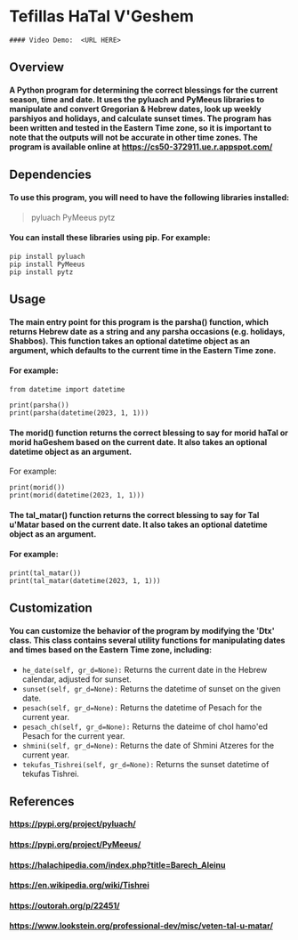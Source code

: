 # Tefillas HaTal V'Geshem
    #### Video Demo:  <URL HERE>

## Overview
    
#### A Python program for determining the correct blessings for the current season, time and date. It uses the pyluach and PyMeeus libraries to manipulate and convert Gregorian & Hebrew dates, look up weekly parshiyos and holidays, and calculate sunset times. The program has been written and tested in the Eastern Time zone, so it is important to note that the outputs will not be accurate in other time zones. The program is available online at https://cs50-372911.ue.r.appspot.com/

## Dependencies
#### To use this program, you will need to have the following libraries installed:

>pyluach
>PyMeeus
>pytz

#### You can install these libraries using pip. For example:
```
pip install pyluach
pip install PyMeeus
pip install pytz
```

## Usage
#### The main entry point for this program is the parsha() function, which returns Hebrew date as a string and any parsha occasions (e.g. holidays, Shabbos). This function takes an optional datetime object as an argument, which defaults to the current time in the Eastern Time zone.

#### For example:
```
from datetime import datetime

print(parsha())
print(parsha(datetime(2023, 1, 1)))
```

#### The morid() function returns the correct blessing to say for morid haTal or morid haGeshem based on the current date. It also takes an optional datetime object as an argument.

For example:
```
print(morid())
print(morid(datetime(2023, 1, 1)))
```

#### The tal_matar() function returns the correct blessing to say for Tal u'Matar based on the current date. It also takes an optional datetime object as an argument.
#### For example:

```
print(tal_matar())
print(tal_matar(datetime(2023, 1, 1)))
```

## Customization
#### You can customize the behavior of the program by modifying the 'Dtx' class. This class contains several utility functions for manipulating dates and times based on the Eastern Time zone, including:

- `he_date(self, gr_d=None):` Returns the current date in the Hebrew calendar, adjusted for sunset.
- `sunset(self, gr_d=None):` Returns the datetime of sunset on the given date.
- `pesach(self, gr_d=None):` Returns the datetime of Pesach for the current year.
- `pesach_ch(self, gr_d=None):` Returns the dateime of chol hamo'ed Pesach for the current year.
- `shmini(self, gr_d=None):` Returns the date of Shmini Atzeres for the current year.
- `tekufas_Tishrei(self, gr_d=None):` Returns the sunset datetime of tekufas Tishrei.

## References

#### https://pypi.org/project/pyluach/
#### https://pypi.org/project/PyMeeus/
#### https://halachipedia.com/index.php?title=Barech_Aleinu
#### https://en.wikipedia.org/wiki/Tishrei
#### https://outorah.org/p/22451/
#### https://www.lookstein.org/professional-dev/misc/veten-tal-u-matar/
